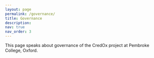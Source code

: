 ```yaml
---
layout: page
permalink: /governance/
title: Governance
description:
nav: true
nav_order: 3
---
```



This page speaks about governance of the CredOx project at Pembroke College, Oxford.